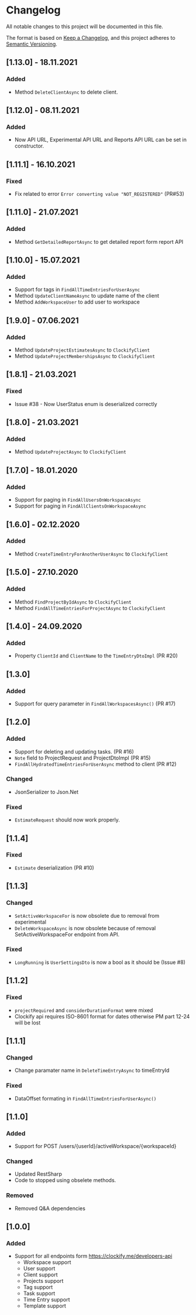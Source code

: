 # Changelog
All notable changes to this project will be documented in this file.

The format is based on [Keep a Changelog](https://keepachangelog.com/en/1.0.0/),
and this project adheres to [Semantic Versioning](https://semver.org/spec/v2.0.0.html).

## [1.13.0] - 18.11.2021

### Added
- Method `DeleteClientAsync` to delete client.

## [1.12.0] - 08.11.2021

### Added
- Now API URL, Experimental API URL and Reports API URL can be set in constructor.

## [1.11.1] - 16.10.2021

### Fixed
-  Fix related to error `Error converting value "NOT_REGISTERED"` (PR#53)

## [1.11.0] - 21.07.2021

### Added
- Method `GetDetailedReportAsync` to get detailed report form report API

## [1.10.0] - 15.07.2021

### Added
- Support for tags in `FindAllTimeEntriesForUserAsync`
- Method `UpdateClientNameAsync` to update name of the client
- Method `AddWorkspaceUser` to add user to workspace

## [1.9.0] - 07.06.2021

### Added
- Method `UpdateProjectEstimatesAsync` to `ClockifyClient`
- Method `UpdateProjectMembershipsAsync` to `ClockifyClient`


## [1.8.1] - 21.03.2021

### Fixed
- Issue #38 - Now UserStatus enum is deserialized correctly

## [1.8.0] - 21.03.2021

### Added
- Method `UpdateProjectAsync` to `ClockifyClient`

## [1.7.0] - 18.01.2020

### Added
- Support for paging in `FindAllUsersOnWorkspaceAsync`
- Support for paging in `FindAllClientsOnWorkspaceAsync`

## [1.6.0] - 02.12.2020

### Added
- Method `CreateTimeEntryForAnotherUserAsync` to `ClockifyClient`


## [1.5.0] - 27.10.2020

### Added
- Method `FindProjectByIdAsync` to `ClockifyClient`
- Method `FindAllTimeEntriesForProjectAsync` to `ClockifyClient`


## [1.4.0] - 24.09.2020

### Added
- Property `ClientId` and `ClientName`  to the `TimeEntryDtoImpl` (PR #20)

## [1.3.0]

### Added
- Support for query parameter in `FindAllWorkspacesAsync()` (PR #17)

## [1.2.0]

### Added
 - Support for deleting and updating tasks. (PR #16)
 - `Note` field to ProjectRequest and ProjectDtoImpl (PR #15)
 - `FindAllHydratedTimeEntriesForUserAsync` method to client (PR #12)
### Changed
- JsonSerializer to Json.Net
### Fixed
- `EstimateRequest` should now work properly. 

## [1.1.4]

### Fixed
- `Estimate` deserialization (PR #10)

## [1.1.3]

### Changed
- `SetActiveWorkspaceFor` is now obsolete due to removal from experimental 
- `DeleteWorkspaceAsync` is now obsolete because of removal SetActiveWorkspaceFor endpoint from API.
### Fixed
- `LongRunning` is `UserSettingsDto` is now a bool as it should be (Issue #8)


## [1.1.2]

### Fixed
- `projectRequired` and `considerDurationFormat` were mixed
- Clockify api requires ISO-8601 format for dates otherwise PM part 12-24 will be lost


## [1.1.1]

### Changed
- Change paramater name in `DeleteTimeEntryAsync` to timeEntryId
### Fixed
- DataOffset formating in `FindAllTimeEntriesForUserAsync()`

## [1.1.0]

### Added
- Support for POST /users/{userId}/activeWorkspace/{workspaceId}
### Changed
- Updated RestSharp
- Code to stopped using obselete methods.
### Removed
- Removed Q&A dependencies

## [1.0.0]

### Added
- Support for all endpoints form https://clockify.me/developers-api
	- Workspace support
	- User support
	- Client support
	- Projects support
	- Tag support
	- Task support
	- Time Entry support
	- Template support

<!-- 
===== Template =====
## [0.0.0]
### Added
### Changed
### Removed 
### Fixed
-->
